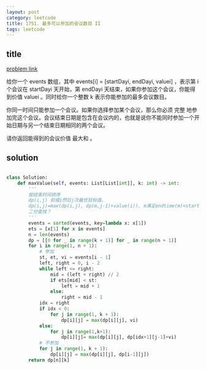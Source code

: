 ```yaml
---
layout: post
category: leetcode
title: 1751. 最多可以参加的会议数目 II
tags: leetcode
---
```


## title
[problem link](https://leetcode-cn.com/problems/maximum-number-of-events-that-can-be-attended-ii/)

给你一个 events 数组，其中 events[i] = [startDayi, endDayi, valuei] ，表示第 i 个会议在 startDayi 天开始，第 endDayi 天结束，如果你参加这个会议，你能得到价值 valuei 。同时给你一个整数 k 表示你能参加的最多会议数目。

你同一时间只能参加一个会议。如果你选择参加某个会议，那么你必须 完整 地参加完这个会议。会议结束日期是包含在会议内的，也就是说你不能同时参加一个开始日期与另一个结束日期相同的两个会议。

请你返回能得到的会议价值 最大和 。




## solution

```python

class Solution:
    def maxValue(self, events: List[List[int]], k: int) -> int:
        '''
        按结束时间排序
        dp(i,j) 前缀i然后j次最优目标值。
        dp(i,j)=max(dp(i,j), dp(m,j-1)+value(i)), m满足endtime(m)<starttime(i),
        二分查找？
        '''
        events = sorted(events, key=lambda x: x[1])
        ets = [x[1] for x in events]
        n = len(events)
        dp = [[0 for _ in range(k + 1)] for _ in range(n + 1)]
        for i in range(1, n + 1):
            # 参加
            st, et, vi = events[i - 1]
            left, right = 0, i - 2
            while left <= right:
                mid = (left + right) // 2
                if ets[mid] < st:
                    left = mid + 1
                else:
                    right = mid - 1
            idx = right
            if idx < 0:
                for j in range(1, k + 1):
                    dp[i][j] = max(dp[i][j], vi)
            else:
                for j in range(1,k+1):
                    dp[i][j]= max(dp[i][j], dp[idx+1][j-1]+vi)
            # 不参加
            for j in range(1, k + 1):
                dp[i][j] = max(dp[i][j], dp[i-1][j])
        return dp[n][k]
```

